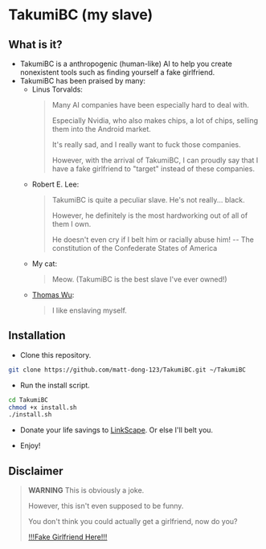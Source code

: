 # TakumiBC (my slave)

## What is it?

- TakumiBC is a anthropogenic (human-like) AI to help you create nonexistent tools such as finding yourself a fake girlfriend.
- TakumiBC has been praised by many:
    - Linus Torvalds:
        > Many AI companies have been especially hard to deal with.
        >
        > Especially Nvidia, who also makes chips, a lot of chips, selling them into the Android market.
        >
        > It's really sad, and I really want to fuck those companies.
        >
        > However, with the arrival of TakumiBC, I can proudly say that I have a fake girlfriend to "target" instead of these companies.
    - Robert E. Lee:
        > TakumiBC is quite a peculiar slave. He's not really... black.
        >
        > However, he definitely is the most hardworking out of all of them I own.
        >
        > He doesn't even cry if I belt him or racially abuse him!
            -- The constitution of the Confederate States of America
    - My cat:
        > Meow.
        > (TakumiBC is the best slave I've ever owned!)
    - [Thomas Wu](https://github.com/TakumiBC):
        > I like enslaving myself.

## Installation

- Clone this repository.

```sh
git clone https://github.com/matt-dong-123/TakumiBC.git ~/TakumiBC
```

- Run the install script.

```sh
cd TakumiBC
chmod +x install.sh
./install.sh
```

- Donate your life savings to [LinkScape](https://linkscape.app). Or else I'll belt you.

- Enjoy!

## Disclaimer
> **WARNING**
> This is obviously a joke.
>
> However, this isn't even supposed to be funny.
>
> You don't think you could actually get a girlfriend, now do you?
>
> [!!!Fake Girlfriend Here!!!](https://github.com/LinkscapeOfficial/FakeGirlfriend)

